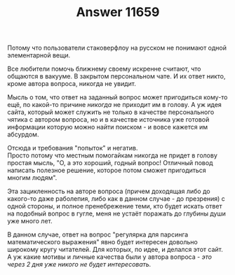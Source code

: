 ﻿---
title: "Answer 11659"
se.owner.user_id: 179379
se.owner.display_name: "Ипатьев"
se.owner.link: "https://ru.meta.stackoverflow.com/users/179379/%d0%98%d0%bf%d0%b0%d1%82%d1%8c%d0%b5%d0%b2"
se.answer_id: 11659
se.question_id: 11656
se.post_type: answer
se.is_accepted: False
---
<p>Потому что пользователи стаковерфлоу на русском не понимают одной элементарной вещи.</p>
<p>Все любители помочь ближнему своему искренне считают, что общаются в вакууме. В закрытом персональном чате. И их ответ никто, кроме автора вопроса, никогда не увидит.</p>
<p>Мысль о том, что ответ на заданный вопрос может пригодиться кому-то ещё, по какой-то причине <em>никогда</em> не приходит им в голову. А уж идея сайта, который может служить не только в качестве персонального чятика с автором вопроса, но и в качестве источника уже готовой информации которую можно найти поиском - и вовсе кажется им абсурдом.</p>
<p>Отсюда и требования &quot;попыток&quot; и негатив.<br />
Просто потому что местным помогайкам никогда не придет в голову простая мысль, &quot;О, а это хороший, годный вопрос! Отличный повод написать полезное решение, которое потом сможет пригодиться многим людям&quot;.</p>
<p>Эта зацикленность на авторе вопроса (причем доходящая либо до какого-то даже раболепия, либо как в данном случае - до презрения) с одной стороны, и полное пренебрежение теми, кто будет искать ответ на подобный вопрос в гугле, меня не устаёт поражать до глубины души уже много лет.</p>
<p>В данном случае, ответ на вопрос &quot;регулярка для парсинга математического выражения&quot; явно будет интересен довольно широкому кругу читателей. Для которых, по идее, и делался этот сайт. А уж какие мотивы и личные качества были у автора вопроса - <em>это через 2 дня уже никого не будет интересовать.</em></p>
